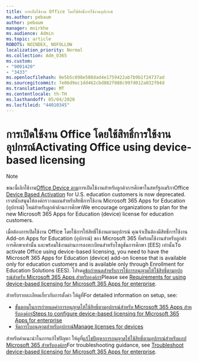 ```yaml
---
title: การเปิดใช้งาน Office โดยใช้สิทธิ์การใช้งานอุปกรณ์
ms.author: pebaum
author: pebaum
manager: mnirkhe
ms.audience: Admin
ms.topic: article
ROBOTS: NOINDEX, NOFOLLOW
localization_priority: Normal
ms.collection: Adm_O365
ms.custom:
- "9001420"
- "3433"
ms.openlocfilehash: 0e5b5c698e588dad4e1759422ab7b9b1f24737ad
ms.sourcegitcommit: 7e06d9ec1dd462cbd882f088c997d012a032f04d
ms.translationtype: MT
ms.contentlocale: th-TH
ms.lasthandoff: 05/04/2020
ms.locfileid: "44010345"
---
```

# <a name="activating-office-using-device-based-licensing"></a><span data-ttu-id="7cb56-102">การเปิดใช้งาน Office โดยใช้สิทธิ์การใช้งานอุปกรณ์</span><span class="sxs-lookup"><span data-stu-id="7cb56-102">Activating Office using device-based licensing</span></span>

> [!NOTE]
> <span data-ttu-id="7cb56-103">ขณะนี้เลิกใช้งาน[Office Device ตาม](https://aka.ms/officedba)การเปิดใช้งานสําหรับลูกค้าการศึกษาในสหรัฐอเมริกา</span><span class="sxs-lookup"><span data-stu-id="7cb56-103">Office [Device Based Activation](https://aka.ms/officedba) for U.S. education customers is now deprecated.</span></span> <span data-ttu-id="7cb56-104">เราสนับสนุนให้องค์กรวางแผนสําหรับสิทธิ์การใช้งาน Microsoft 365 Apps for Education (อุปกรณ์) ใหม่สําหรับลูกค้าด้านการศึกษา</span><span class="sxs-lookup"><span data-stu-id="7cb56-104">We encourage organizations to plan for the new Microsoft 365 Apps for Education (device) license for education customers.</span></span>

<span data-ttu-id="7cb56-105">เมื่อต้องการเปิดใช้งาน Office โดยใช้การให้สิทธิ์ใช้งานตามอุปกรณ์ คุณจําเป็นต้องมีสิทธิ์การใช้งาน Add-on Apps for Education (อุปกรณ์) ของ Microsoft 365 ที่พร้อมใช้งานสําหรับลูกค้าการศึกษาเท่านั้น และพร้อมใช้งานผ่านการลงทะเบียนสําหรับโซลูชันการศึกษา (EES) เท่านั้น</span><span class="sxs-lookup"><span data-stu-id="7cb56-105">To activate Office using device-based licensing, you need to have the Microsoft 365 Apps for Education (device) add-on license that is available only for education customers and is available only through Enrollment for Education Solutions (EES).</span></span> <span data-ttu-id="7cb56-106">โปรดดู[ข้อกําหนดสําหรับการใช้การอนุญาตให้ใช้สิทธิ์ตามอุปกรณ์สําหรับ Microsoft 365 Apps สําหรับองค์กร](https://docs.microsoft.com/deployoffice/device-based-licensing#requirements-for-using-device-based-licensing-for-microsoft-365-apps-for-enterprise)</span><span class="sxs-lookup"><span data-stu-id="7cb56-106">Please see [Requirements for using device-based licensing for Microsoft 365 Apps for enterprise](https://docs.microsoft.com/deployoffice/device-based-licensing#requirements-for-using-device-based-licensing-for-microsoft-365-apps-for-enterprise).</span></span>


<span data-ttu-id="7cb56-107">สําหรับรายละเอียดเกี่ยวกับการตั้งค่า ให้ดูที่</span><span class="sxs-lookup"><span data-stu-id="7cb56-107">For detailed information on setup, see:</span></span>

- [<span data-ttu-id="7cb56-108">ขั้นตอนในการกําหนดค่าการอนุญาตให้ใช้สิทธิ์ตามอุปกรณ์สําหรับ Microsoft 365 Apps สําหรับองค์กร</span><span class="sxs-lookup"><span data-stu-id="7cb56-108">Steps to configure device-based licensing for Microsoft 365 Apps for enterprise</span></span>](https://docs.microsoft.com/deployoffice/device-based-licensing#steps-to-configure-device-based-licensing-for-microsoft-365-apps-for-enterprise)
- [<span data-ttu-id="7cb56-109">จัดการใบอนุญาตสําหรับอุปกรณ์</span><span class="sxs-lookup"><span data-stu-id="7cb56-109">Manage licenses for devices</span></span>](https://docs.microsoft.com/Office365/Admin/misc/manage-licenses-for-devices)

<span data-ttu-id="7cb56-110">สําหรับคําแนะนําในการแก้ไขปัญหา ให้ดูที่[แก้ไขปัญหาการอนุญาตให้ใช้สิทธิ์ตามอุปกรณ์สําหรับแอป Microsoft 365 สําหรับองค์กร](https://docs.microsoft.com/deployoffice/device-based-licensing#troubleshoot-device-based-licensing-for-microsoft-365-apps-for-enterprise)</span><span class="sxs-lookup"><span data-stu-id="7cb56-110">For troubleshooting guidance, see [Troubleshoot device-based licensing for Microsoft 365 Apps for enterprise](https://docs.microsoft.com/deployoffice/device-based-licensing#troubleshoot-device-based-licensing-for-microsoft-365-apps-for-enterprise).</span></span>
